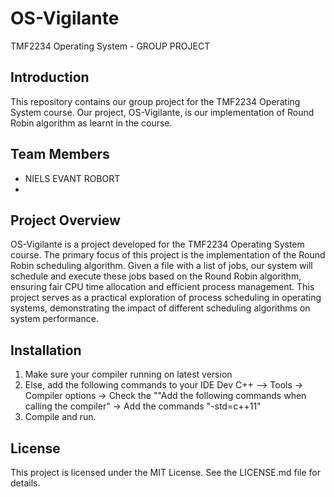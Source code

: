 # OS-Vigilante
TMF2234 Operating System - GROUP PROJECT


## Introduction
This repository contains our group project for the TMF2234 Operating System course. Our project, OS-Vigilante, is our implementation of Round Robin algorithm as learnt in the course.

## Team Members
- NIELS EVANT ROBORT
- 

## Project Overview
OS-Vigilante is a project developed for the TMF2234 Operating System course. The primary focus of this project is the implementation of the Round Robin scheduling algorithm. Given a file with a list of jobs, our system will schedule and execute these jobs based on the Round Robin algorithm, ensuring fair CPU time allocation and efficient process management. This project serves as a practical exploration of process scheduling in operating systems, demonstrating the impact of different scheduling algorithms on system performance.

## Installation
1. Make sure your compiler running on latest version
2. Else, add the following commands to your IDE
   Dev C++ --> Tools -> Compiler options -> Check the ""Add the following commands when calling the compiler"
            -> Add the commands "-std=c++11"
3. Compile and run.

## License
This project is licensed under the MIT License. See the LICENSE.md file for details.
